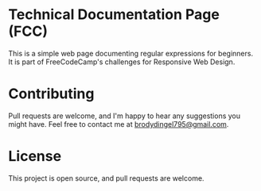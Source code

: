 # Technical Documentation Page (FCC)
This is a simple web page documenting regular expressions for beginners. It is part of FreeCodeCamp's challenges for Responsive Web Design.

# Contributing
Pull requests are welcome, and I'm happy to hear any suggestions you might have. Feel free to contact me at brodydingel795@gmail.com.

# License
This project is open source, and pull requests are welcome.
